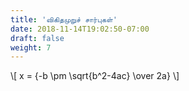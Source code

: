```yaml
---
title: 'விகிதமுறுச் சார்புகள்'
date: 2018-11-14T19:02:50-07:00
draft: false
weight: 7
---
```



\\[ x = {-b \pm \sqrt{b^2-4ac} \over 2a} \\]